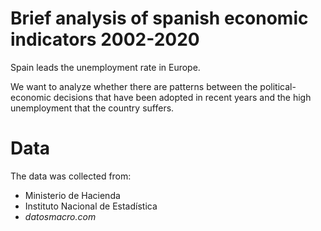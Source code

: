 # Brief analysis of spanish economic indicators 2002-2020
Spain leads the unemployment rate in Europe. 

We want to analyze whether there are patterns between the political-economic decisions that have been adopted in recent years and the high unemployment that the country suffers.

# Data
The data was collected from:
- Ministerio de Hacienda
- Instituto Nacional de Estadística
- *datosmacro.com*
